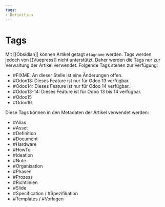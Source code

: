 ```yaml
---
tags:
- Definition
---
```

# Tags

Mit [[Obsidian]] können Artikel getagt `#tagname` werden. Tags werden jedoch von [[Vuepress]] nicht unterstützt. Daher werden die Tags nur zur Verwaltung der Artikel verwendet. Folgende Tags stehen zur verfügung:

* #FIXME: An dieser Stelle ist eine Änderungen offen.
* #Odoo13: Dieses Feature ist nur für Odoo 13 verfügbar.
* #Odoo14: Dieses Feature ist nur für Odoo 14 verfügbar.
* #Odoo13-14: Dieses Feature ist für Odoo 13 bis 14 verfügbar.
* #Odoo15 
* #Odoo16 

Diese Tags können in den Metadaten der Artikel verwendet werden:

* #Alias 
* #Asset 
* #Definition 
* #Document 
* #Hardware 
* #HowTo
* #Ideation 
* #Note 
* #Organisation 
* #Phasen 
* #Prozess 
* #Richtlinien 
* #Slide 
* #Specification / #Spezifikation 
* #Templates / #Vorlagen 